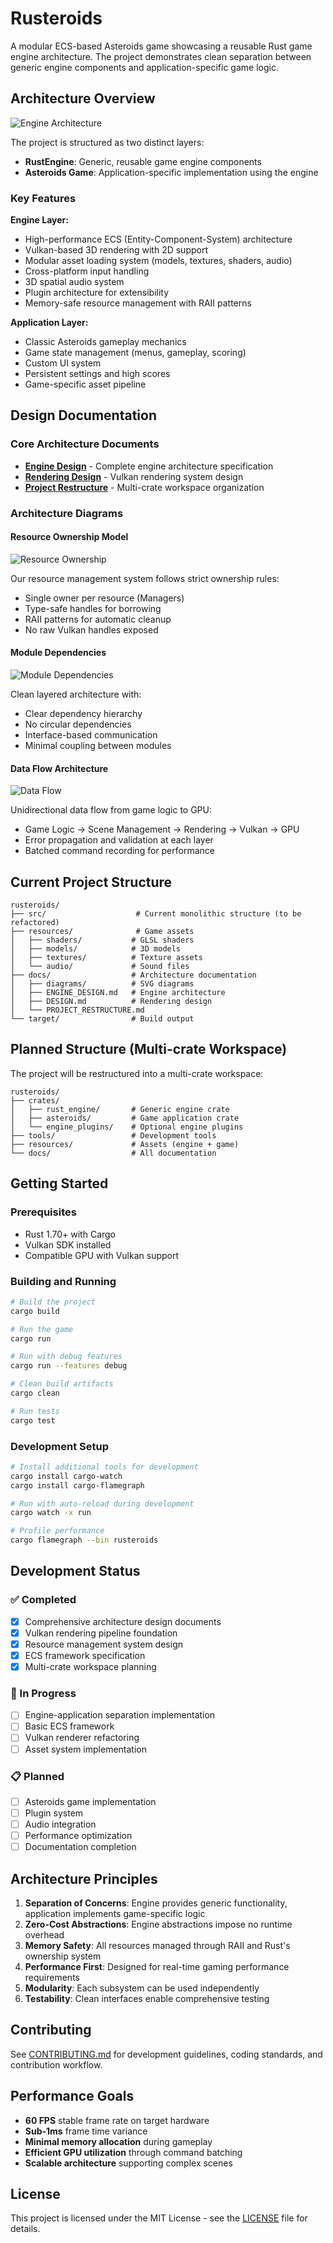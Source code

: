 # Rusteroids

A modular ECS-based Asteroids game showcasing a reusable Rust game engine architecture. The project demonstrates clean separation between generic engine components and application-specific game logic.

## Architecture Overview

![Engine Architecture](docs/diagrams/engine_architecture.svg)

The project is structured as two distinct layers:
- **RustEngine**: Generic, reusable game engine components
- **Asteroids Game**: Application-specific implementation using the engine

### Key Features

**Engine Layer:**
- High-performance ECS (Entity-Component-System) architecture
- Vulkan-based 3D rendering with 2D support
- Modular asset loading system (models, textures, shaders, audio)
- Cross-platform input handling
- 3D spatial audio system
- Plugin architecture for extensibility
- Memory-safe resource management with RAII patterns

**Application Layer:**
- Classic Asteroids gameplay mechanics
- Game state management (menus, gameplay, scoring)
- Custom UI system
- Persistent settings and high scores
- Game-specific asset pipeline

## Design Documentation

### Core Architecture Documents
- [**Engine Design**](docs/ENGINE_DESIGN.md) - Complete engine architecture specification
- [**Rendering Design**](docs/DESIGN.md) - Vulkan rendering system design
- [**Project Restructure**](docs/PROJECT_RESTRUCTURE.md) - Multi-crate workspace organization

### Architecture Diagrams

#### Resource Ownership Model
![Resource Ownership](docs/diagrams/resource_ownership.svg)

Our resource management system follows strict ownership rules:
- Single owner per resource (Managers)
- Type-safe handles for borrowing
- RAII patterns for automatic cleanup
- No raw Vulkan handles exposed

#### Module Dependencies
![Module Dependencies](docs/diagrams/module_dependencies.svg)

Clean layered architecture with:
- Clear dependency hierarchy
- No circular dependencies
- Interface-based communication
- Minimal coupling between modules

#### Data Flow Architecture
![Data Flow](docs/diagrams/data_flow.svg)

Unidirectional data flow from game logic to GPU:
- Game Logic → Scene Management → Rendering → Vulkan → GPU
- Error propagation and validation at each layer
- Batched command recording for performance

## Current Project Structure

```
rusteroids/
├── src/                    # Current monolithic structure (to be refactored)
├── resources/              # Game assets
│   ├── shaders/           # GLSL shaders
│   ├── models/            # 3D models
│   ├── textures/          # Texture assets
│   └── audio/             # Sound files
├── docs/                  # Architecture documentation
│   ├── diagrams/          # SVG diagrams
│   ├── ENGINE_DESIGN.md   # Engine architecture
│   ├── DESIGN.md          # Rendering design
│   └── PROJECT_RESTRUCTURE.md
└── target/                # Build output
```

## Planned Structure (Multi-crate Workspace)

The project will be restructured into a multi-crate workspace:

```
rusteroids/
├── crates/
│   ├── rust_engine/       # Generic engine crate
│   ├── asteroids/         # Game application crate
│   └── engine_plugins/    # Optional engine plugins
├── tools/                 # Development tools
├── resources/             # Assets (engine + game)
└── docs/                  # All documentation
```

## Getting Started

### Prerequisites
- Rust 1.70+ with Cargo
- Vulkan SDK installed
- Compatible GPU with Vulkan support

### Building and Running
```bash
# Build the project
cargo build

# Run the game
cargo run

# Run with debug features
cargo run --features debug

# Clean build artifacts
cargo clean

# Run tests
cargo test
```

### Development Setup
```bash
# Install additional tools for development
cargo install cargo-watch
cargo install cargo-flamegraph

# Run with auto-reload during development
cargo watch -x run

# Profile performance
cargo flamegraph --bin rusteroids
```

## Development Status

### ✅ Completed
- [x] Comprehensive architecture design documents
- [x] Vulkan rendering pipeline foundation
- [x] Resource management system design
- [x] ECS framework specification
- [x] Multi-crate workspace planning

### 🚧 In Progress
- [ ] Engine-application separation implementation
- [ ] Basic ECS framework
- [ ] Vulkan renderer refactoring
- [ ] Asset system implementation

### 📋 Planned
- [ ] Asteroids game implementation
- [ ] Plugin system
- [ ] Audio integration
- [ ] Performance optimization
- [ ] Documentation completion

## Architecture Principles

1. **Separation of Concerns**: Engine provides generic functionality, application implements game-specific logic
2. **Zero-Cost Abstractions**: Engine abstractions impose no runtime overhead
3. **Memory Safety**: All resources managed through RAII and Rust's ownership system
4. **Performance First**: Designed for real-time gaming performance requirements
5. **Modularity**: Each subsystem can be used independently
6. **Testability**: Clean interfaces enable comprehensive testing

## Contributing

See [CONTRIBUTING.md](docs/CONTRIBUTING.md) for development guidelines, coding standards, and contribution workflow.

## Performance Goals

- **60 FPS** stable frame rate on target hardware
- **Sub-1ms** frame time variance
- **Minimal memory allocation** during gameplay
- **Efficient GPU utilization** through command batching
- **Scalable architecture** supporting complex scenes

## License

This project is licensed under the MIT License - see the [LICENSE](LICENSE) file for details.
